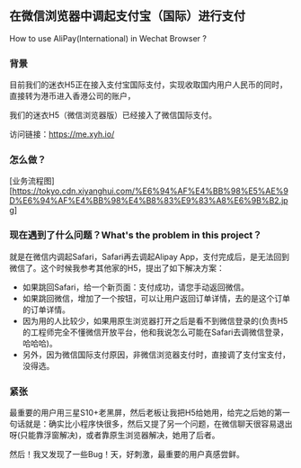 ## 在微信浏览器中调起支付宝（国际）进行支付

How to use AliPay(International) in Wechat Browser ?

### 背景

目前我们的迷衣H5正在接入支付宝国际支付，实现收取国内用户人民币的同时，直接转为港币进入香港公司的账户，

我们的迷衣H5（微信浏览器版）已经接入了微信国际支付。

访问链接：https://me.xyh.io/

### 怎么做？

[业务流程图][https://tokyo.cdn.xiyanghui.com/%E6%94%AF%E4%BB%98%E5%AE%9D%E6%94%AF%E4%BB%98%E4%B8%83%E9%83%A8%E6%9B%B2.jpg]

### 现在遇到了什么问题？What's the problem in this project？

就是在微信内调起Safari，Safari再去调起Alipay App，支付完成后，是无法回到微信了。这个时候我参考其他家的H5，提出了如下解决方案：

* 如果跳回Safari，给一个新页面：支付成功，请您手动返回微信。
* 如果跳回微信，增加了一个按钮，可以让用户返回订单详情，去的是这个订单的订单详情。
* 因为用的人比较少，如果用原生浏览器打开之后是看不到微信登录的(负责H5的工程师完全不懂微信开放平台，他和我说怎么可能在Safari去调微信登录，哈哈哈)。
* 另外，因为微信国际支付原因，非微信浏览器支付时，直接调了支付宝支付，没得选。

### 紧张

最重要的用户用三星S10+老黑屏，然后老板让我把H5给她用，给完之后她的第一句话就是：确实比小程序快很多，然后又提了另一个问题，在微信聊天很容易退出呀(只能靠浮窗解决)，或者靠原生浏览器解决，她用了后者。

然后！我又发现了一些Bug！天，好刺激，最重要的用户真感尝鲜。